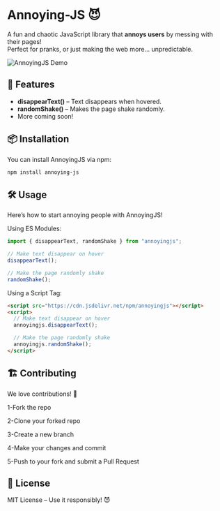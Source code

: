 # Annoying-JS 😈

A fun and chaotic JavaScript library that **annoys users** by messing with their pages!  
Perfect for pranks, or just making the web more... unpredictable.

![AnnoyingJS Demo](https://media.giphy.com/media/3o7abldj0b3rxrZUxW/giphy.gif)

## 🚀 Features

- **disappearText()** – Text disappears when hovered.
- **randomShake()** – Makes the page shake randomly.
- More coming soon!

## 📦 Installation

You can install AnnoyingJS via npm:

```sh
npm install annoying-js
```

## 🛠 Usage

Here’s how to start annoying people with AnnoyingJS!

Using ES Modules:

```javascript
import { disappearText, randomShake } from "annoyingjs";

// Make text disappear on hover
disappearText();

// Make the page randomly shake
randomShake();
```

Using a Script Tag:

```html
<script src="https://cdn.jsdelivr.net/npm/annoyingjs"></script>
<script>
  // Make text disappear on hover
  annoyingjs.disappearText();

  // Make the page randomly shake
  annoyingjs.randomShake();
</script>
```

## 🏗 Contributing

We love contributions! 🎉

1-Fork the repo

2-Clone your forked repo

3-Create a new branch

4-Make your changes and commit

5-Push to your fork and submit a Pull Request

## 📜 License

MIT License – Use it responsibly! 😈
